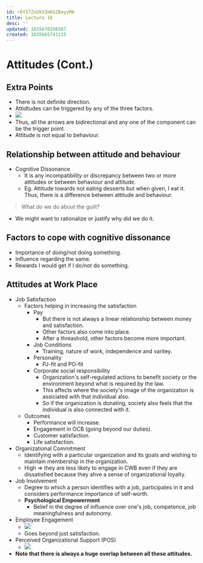 ```yaml
---
id: r6YI7ZxUkVZm6G2BayyMA
title: Lecture 16
desc: ''
updated: 1635670286587
created: 1635665741115
---
```



# Attitudes (Cont.)

## Extra Points
* There is not definite direction.
* Attidtudes can be triggered by any of the three factors.
* ![](/assets/images/2021-10-31-14-04-46.png)
* Thus, all the arrows are bidirectional and any one of the component can be the trigger point.
* Attitude is not equal to behaviour.

## Relationship between attitude and behaviour
* Cognitive Dissonance
    * It is any incompatibility or discrepancy between two or more attitudes or between behaviour and attitude.
    * Eg. Attitude towards not eating desserts but when given, I eat it. Thus, there is a difference between attitude and behaviour.

> What do we do about the guilt?
* We might want to rationalize or justify why did we do it.

## Factors to cope with cognitive dissonance
* Importance of doing/not doing something.
* Influence regarding the same.
* Rewards I would get if I do/not do something.

## Attitudes at Work Place
* Job Satisfaction
    * Factors helping in increasing the satisfaction
        * Pay
            * But there is not always a linear relationship between money and satisfaction.
            * Other factors also come into place.
            * After a threashold, other factors become more important.
        * Job Conditions
            * Training, nature of work, independence and varitey.
        * Personality
            * PJ-fit and PO-fit
        * Corporate social responsibility
            * Organization's self-regulated actions to benefit society or the environment beyond what is required by the law.
            * This affects where the society's image of the organization is assiciated with that individual also.
            * So if the organization is donating, society also feels that the individual is also connected with it.
    * Outcomes
        * Performance will increase.
        * Engagement in OCB (going beyond our duties).
        * Customer satisfaction.
        * Life satisfaction.
* Organizational Commitment
    * Identifying with a particular organization and its goals and wishing to maintain membership in the organization.
    * High => they are less likely to engage in CWB even if they are dissatisfied because they ahve a sense of organizational loyalty.
* Job Involvement
    * Degree to which a person identifies with a job, participates in it and considers performance importance of self-worth.
    * **Psychological Empowerment**
        * Belief in the degree of influence over one's job, competence, job meaningfulness and autonomy.
* Employee Engagement
    * ![](/assets/images/2021-10-31-14-20-20.png)
    * Goes beyond just satisfaction.
* Perceived Organizational Support (POS)
    * ![](/assets/images/2021-10-31-14-20-44.png)
* **Note that there is always a huge overlap between all these attitudes.**
